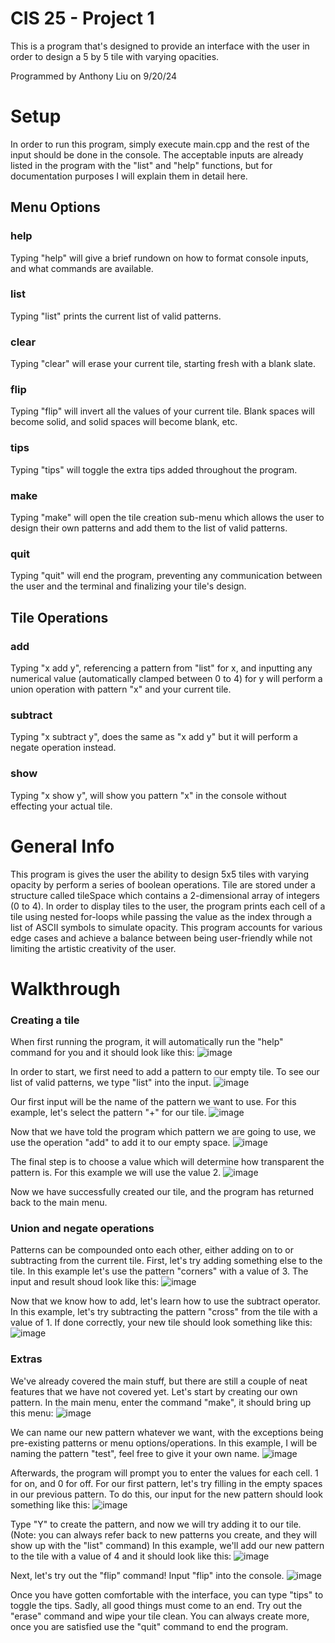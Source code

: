 # CIS 25 - Project 1
This is a program that's designed to provide an interface with the user in order to design a 5 by 5 tile with varying opacities.

Programmed by Anthony Liu on 9/20/24
# Setup
In order to run this program, simply execute main.cpp and the rest of the input should be done in the console.
The acceptable inputs are already listed in the program with the "list" and "help" functions, but for documentation purposes I will explain them in detail here.
## Menu Options
### help
Typing "help" will give a brief rundown on how to format console inputs, and what commands are available.
### list
Typing "list" prints the current list of valid patterns.
### clear
Typing "clear" will erase your current tile, starting fresh with a blank slate.
### flip
Typing "flip" will invert all the values of your current tile. Blank spaces will become solid, and solid spaces will become blank, etc.
### tips
Typing "tips" will toggle the extra tips added throughout the program.
### make
Typing "make" will open the tile creation sub-menu which allows the user to design their own patterns and add them to the list of valid patterns.
### quit
Typing "quit" will end the program, preventing any communication between the user and the terminal and finalizing your tile's design.
## Tile Operations
### add
Typing "x add y", referencing a pattern from "list" for x, and inputting any numerical value (automatically clamped between 0 to 4) for y will perform a union operation with pattern "x" and your current tile.
### subtract
Typing "x subtract y", does the same as "x add y" but it will perform a negate operation instead.
### show
Typing "x show y", will show you pattern "x" in the console without effecting your actual tile.
# General Info
This program is gives the user the ability to design 5x5 tiles with varying opacity by perform a series of boolean operations. Tile are stored under a structure called tileSpace which contains a 2-dimensional array of integers (0 to 4). In order to display tiles to the user, the program prints each cell of a tile using nested for-loops while passing the value as the index through a list of ASCII symbols to simulate opacity. This program accounts for various edge cases and achieve a balance between being user-friendly while not limiting the artistic creativity of the user.
# Walkthrough
### Creating a tile
When first running the program, it will automatically run the "help" command for you and it should look like this:
![image](https://github.com/user-attachments/assets/8418cb5d-1da2-4a7c-bb9e-adf6b5c9d1f3)

In order to start, we first need to add a pattern to our empty tile.
To see our list of valid patterns, we type "list" into the input.
![image](https://github.com/user-attachments/assets/a81884eb-4252-479e-8eee-65e1f2f6dd25)

Our first input will be the name of the pattern we want to use.
For this example, let's select the pattern "+" for our tile.
![image](https://github.com/user-attachments/assets/b3be2975-12f6-4acd-ac9a-b72465f32dec)

Now that we have told the program which pattern we are going to use, we use the operation "add" to add it to our empty space.
![image](https://github.com/user-attachments/assets/f6ce8472-f7a4-4167-a7e1-ed59718f96c9)

The final step is to choose a value which will determine how transparent the pattern is. For this example we will use the value 2.
![image](https://github.com/user-attachments/assets/8d950151-52e7-4da2-bc94-fb3273090c9d)

Now we have successfully created our tile, and the program has returned back to the main menu.
### Union and negate operations
Patterns can be compounded onto each other, either adding on to or subtracting from the current tile.
First, let's try adding something else to the tile. In this example let's use the pattern "corners" with a value of 3.
The input and result shoud look like this:
![image](https://github.com/user-attachments/assets/5c10ce62-9b44-47a9-824c-2054c23309cd)

Now that we know how to add, let's learn how to use the subtract operator.
In this example, let's try subtracting the pattern "cross" from the tile with a value of 1.
If done correctly, your new tile should look something like this:
![image](https://github.com/user-attachments/assets/23a1c686-b59f-4528-960f-554b94e9ce4b)

### Extras
We've already covered the main stuff, but there are still a couple of neat features that we have not covered yet.
Let's start by creating our own pattern.
In the main menu, enter the command "make", it should bring up this menu:
![image](https://github.com/user-attachments/assets/0eb352a7-272b-444d-a2f3-10bda40d05fa)

We can name our new pattern whatever we want, with the exceptions being pre-existing patterns or menu options/operations.
In this example, I will be naming the pattern "test", feel free to give it your own name.
![image](https://github.com/user-attachments/assets/1119c50e-d486-49a2-830a-7d63126a6113)

Afterwards, the program will prompt you to enter the values for each cell. 1 for on, and 0 for off.
For our first pattern, let's try filling in the empty spaces in our previous pattern.
To do this, our input for the new pattern should look something like this:
![image](https://github.com/user-attachments/assets/793bc3b2-a951-4862-a0f5-443f5df44857)

Type "Y" to create the pattern, and now we will try adding it to our tile.
(Note: you can always refer back to new patterns you create, and they will show up with the "list" command)
In this example, we'll add our new pattern to the tile with a value of 4 and it should look like this:
![image](https://github.com/user-attachments/assets/00571061-2f0a-4524-801d-b51e372540b8)

Next, let's try out the "flip" command! Input "flip" into the console.
![image](https://github.com/user-attachments/assets/7cb3a013-184a-4fb1-96db-f6f542bd8925)

Once you have gotten comfortable with the interface, you can type "tips" to toggle the tips.
Sadly, all good things must come to an end. Try out the "erase" command and wipe your tile clean.
You can always create more, once you are satisfied use the "quit" command to end the program.
